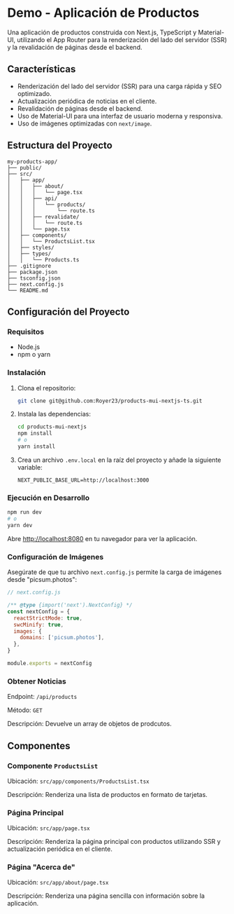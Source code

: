 # Demo - Aplicación de Productos

Una aplicación de productos construida con Next.js, TypeScript y Material-UI, utilizando el App Router para la renderización del lado del servidor (SSR) y la revalidación de páginas desde el backend.

## Características

- Renderización del lado del servidor (SSR) para una carga rápida y SEO optimizado.
- Actualización periódica de noticias en el cliente.
- Revalidación de páginas desde el backend.
- Uso de Material-UI para una interfaz de usuario moderna y responsiva.
- Uso de imágenes optimizadas con `next/image`.

## Estructura del Proyecto

```plaintext
my-products-app/
├── public/
├── src/
│   ├── app/
│   │   ├── about/
│   │   │   └── page.tsx
│   │   ├── api/
│   │   │   └── products/
│   │   │       └── route.ts
│   │   ├── revalidate/
│   │   │   └── route.ts
│   │   └── page.tsx
│   ├── components/
│   │   └── ProductsList.tsx
│   ├── styles/
│   ├── types/
│   │   └── Products.ts
├── .gitignore
├── package.json
├── tsconfig.json
├── next.config.js
└── README.md
```

## Configuración del Proyecto

### Requisitos

- Node.js
- npm o yarn

### Instalación

1. Clona el repositorio:

   ```bash
   git clone git@github.com:Royer23/products-mui-nextjs-ts.git
   ```

2. Instala las dependencias:

   ```bash
   cd products-mui-nextjs
   npm install
   # o
   yarn install
   ```

3. Crea un archivo `.env.local` en la raíz del proyecto y añade la siguiente variable:

   ```plaintext
   NEXT_PUBLIC_BASE_URL=http://localhost:3000
   ```

### Ejecución en Desarrollo

```bash
npm run dev
# o
yarn dev
```

Abre [http://localhost:8080](http://localhost:8080) en tu navegador para ver la aplicación.

### Configuración de Imágenes

Asegúrate de que tu archivo `next.config.js` permite la carga de imágenes desde "picsum.photos":

```javascript
// next.config.js

/** @type {import('next').NextConfig} */
const nextConfig = {
  reactStrictMode: true,
  swcMinify: true,
  images: {
    domains: ['picsum.photos'],
  },
}

module.exports = nextConfig
```


### Obtener Noticias

Endpoint: `/api/products`

Método: `GET`

Descripción: Devuelve un array de objetos de prodcutos.

## Componentes

### Componente `ProductsList`

Ubicación: `src/app/components/ProductsList.tsx`

Descripción: Renderiza una lista de productos en formato de tarjetas.

### Página Principal

Ubicación: `src/app/page.tsx`

Descripción: Renderiza la página principal con productos utilizando SSR y actualización periódica en el cliente.

### Página "Acerca de"

Ubicación: `src/app/about/page.tsx`

Descripción: Renderiza una página sencilla con información sobre la aplicación.
